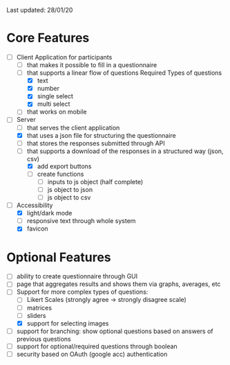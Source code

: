 Last updated: 28/01/20

# Core Features
- [ ] Client Application for participants
  - [ ] that makes it possible to fill in a questionnaire
  - [ ] that supports a linear flow of questions
    Required Types of questions
    - [x] text
    - [x] number
    - [x] single select
    - [x] multi select
  - [ ] that works on mobile

- [ ] Server
  - [ ] that serves the client application
  - [x] that uses a json file for structuring the questionnaire
  - [ ] that stores the responses submitted through API
  - [ ] that supports a download of the responses in a structured way (json, csv)
    - [x] add export buttons
    - [ ] create functions
      - [ ] inputs to js object (half complete)
      - [ ] js object to json
      - [ ] js object to csv

- [ ] Accessibility
  - [x] light/dark mode
  - [ ] responsive text through whole system
  - [x] favicon

# Optional Features
- [ ] ability to create questionnaire through GUI
- [ ] page that aggregates results and shows them via graphs, averages, etc
- [ ] Support for more complex types of questions:
  - [ ] Likert Scales (strongly agree -> strongly disagree scale)
  - [ ] matrices
  - [ ] sliders
  - [x] support for selecting images
- [ ] support for branching: show optional questions based on answers of previous questions
- [ ] support for optional/required questions through boolean
- [ ] security based on OAuth (google acc) authentication
